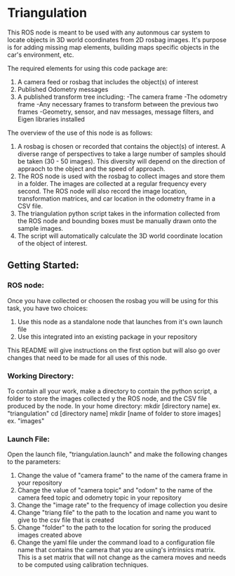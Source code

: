 # Triangulation

This ROS node is meant to be used with any autonmous car system to locate objects in 3D world coordinates from 2D rosbag images. It's purpose is for adding missing map elements, building maps specific objects in the car's environment, etc. 

The required elements for using this code package are:
1. A camera feed or rosbag that includes the object(s) of interest
2. Published Odometry messages
3. A published transform tree including:
   -The camera frame 
   -The odometry frame
   -Any necessary frames to transform between the previous two frames
   -Geometry, sensor, and nav messages, message filters, and Eigen libraries installed 

The overview of the use of this node is as follows:
1. A rosbag is chosen or recorded that contains the object(s) of interest. A diverse range of perspectives to take a large number of samples should be taken (30 - 50 images). This diversity will depend on the direction of appraoch to the object and the speed of approach. 
2. The ROS node is used with the rosbag to collect images and store them in a folder. The images are collected at a regular frequency every second. The ROS node will also record the image location, transformation matrices, and car location in the odometry frame in a CSV file. 
3. The triangulation python script takes in the information collected from the ROS node and bounding boxes must be manually drawn onto the sample images. 
4. The script will automatically calculate the 3D world coordinate location of the object of interest. 

## Getting Started:

### ROS node:
Once you have collected or choosen the rosbag you will be using for this task, you have two choices: 
1. Use this node as a standalone node that launches from it's own launch file 
2. Use this integrated into an existing package in your repository 

This README will give instructions on the first option but will also go over changes that need to be made for all uses of this node.

### Working Directory:
To contain all your work, make a directory to contain the python script, a folder to store the images collected y the ROS node, and the CSV file produced by the node. 
In your home directory:
mkdir [directory name] ex. "triangulation"
cd [directory name]
mkdir [name of folder to store images] ex. "images" 

### Launch File:
Open the launch file, "triangulation.launch" and make the following changes to the parameters:
1. Change the value of "camera frame" to the name of the camera frame in your repository 
2. Change the value of "camera topic" and "odom" to the name of the camera feed topic and odometry topic in your repository 
3. Change the "image rate" to the frequency of image collection you desire
4. Change "triang file"  to the path to the location and name you want to give to the csv file that is created
5. Change "folder" to the path to the location for soring the produced images created above
6. Change the yaml file under the command load to a configuration file name that contains the camera that you are using's intrinsics matrix. This is a set matrix that will not change as the camera moves and needs to be computed using calibration techniques. 






  
